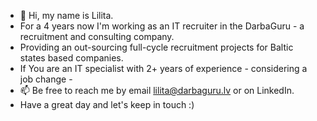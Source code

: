 - 👋 Hi, my name is Lilita.
- For a 4 years now I'm working as an IT recruiter in the DarbaGuru - a recruitment and consulting company.
- Providing an out-sourcing full-cycle recruitment projects for Baltic states based companies.
- If You are an IT specialist with 2+ years of experience - considering a job change - 
- 📫 Be free to reach me by email lilita@darbaguru.lv or on LinkedIn. 
- Have a great day and let's keep in touch :) 

